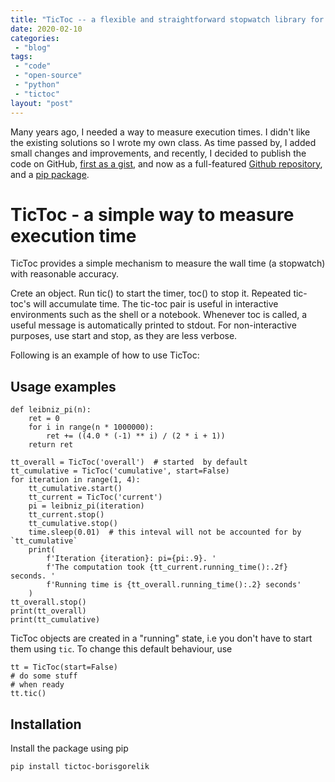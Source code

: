 ```yaml
---
title: "TicToc -- a flexible and straightforward stopwatch library for Python."
date: 2020-02-10
categories: 
 - "blog"
tags: 
 - "code"
 - "open-source"
 - "python"
 - "tictoc"
layout: "post"
---
```


<!-- wp:paragraph -->
Many years ago, I needed a way to measure execution times. I didn't like the existing solutions so I wrote my own class. As time passed by, I added small changes and improvements, and recently, I decided to publish the code on GitHub, [first as a gist](https://gorelik.net/2018/02/09/measuring-the-wall-time-in-python-programs/), and now as a full-featured [Github repository](https://github.com/bgbg/tictoc), and a [pip package](https://pypi.org/project/tictoc-borisgorelik/).


<!-- /wp:paragraph -->

<!-- wp:heading {"level":1} -->
# TicToc - a simple way to measure execution time


<!-- /wp:heading -->

<!-- wp:paragraph -->
TicToc provides a simple mechanism to measure the wall time (a stopwatch) with reasonable accuracy.


<!-- /wp:paragraph -->

<!-- wp:paragraph -->
Crete an object. Run tic() to start the timer, toc() to stop it. Repeated tic-toc's will accumulate time. The tic-toc pair is useful in interactive environments such as the shell or a notebook. Whenever toc is called, a useful message is automatically printed to stdout. For non-interactive purposes, use start and stop, as they are less verbose.


<!-- /wp:paragraph -->

<!-- wp:paragraph -->
Following is an example of how to use TicToc:


<!-- /wp:paragraph -->

<!-- wp:heading -->
## Usage examples


<!-- /wp:heading -->

<!-- wp:syntaxhighlighter/code {"language":"python"} -->
    def leibniz_pi(n):
        ret = 0
        for i in range(n * 1000000):
            ret += ((4.0 * (-1) ** i) / (2 * i + 1))
        return ret
    
    tt_overall = TicToc('overall')  # started  by default
    tt_cumulative = TicToc('cumulative', start=False)
    for iteration in range(1, 4):
        tt_cumulative.start()
        tt_current = TicToc('current')
        pi = leibniz_pi(iteration)
        tt_current.stop()
        tt_cumulative.stop()
        time.sleep(0.01)  # this inteval will not be accounted for by `tt_cumulative`
        print(
            f'Iteration {iteration}: pi={pi:.9}. '
            f'The computation took {tt_current.running_time():.2f} seconds. '
            f'Running time is {tt_overall.running_time():.2} seconds'
        )
    tt_overall.stop()
    print(tt_overall)
    print(tt_cumulative)

<!-- /wp:syntaxhighlighter/code -->

<!-- wp:paragraph -->
TicToc objects are created in a "running" state, i.e you don't have to start them using `tic`. To change this default behaviour, use


<!-- /wp:paragraph -->

<!-- wp:syntaxhighlighter/code {"language":"python"} -->
    tt = TicToc(start=False)
    # do some stuff
    # when ready
    tt.tic()

<!-- /wp:syntaxhighlighter/code -->

<!-- wp:heading -->
## Installation


<!-- /wp:heading -->

<!-- wp:paragraph -->
Install the package using pip


<!-- /wp:paragraph -->

<!-- wp:paragraph -->
`pip install tictoc-borisgorelik`


<!-- /wp:paragraph -->
